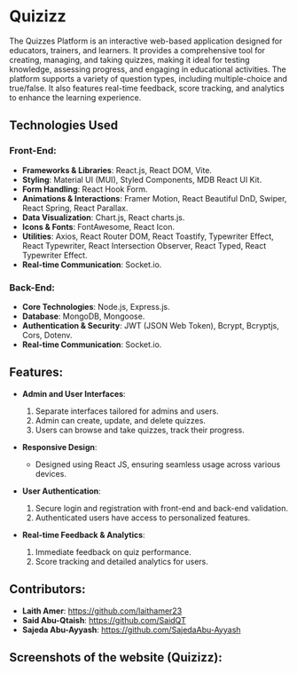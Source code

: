 # Quizizz

The Quizzes Platform is an interactive web-based application designed for educators, trainers, and learners. It provides a comprehensive tool for creating, managing, and taking quizzes, making it ideal for testing knowledge, assessing progress, and engaging in educational activities. The platform supports a variety of question types, including multiple-choice and true/false. It also features real-time feedback, score tracking, and analytics to enhance the learning experience.

## Technologies Used

### Front-End:

- **Frameworks & Libraries**: React.js, React DOM, Vite.
- **Styling**: Material UI (MUI), Styled Components, MDB React UI Kit.
- **Form Handling**: React Hook Form.
- **Animations & Interactions**: Framer Motion, React Beautiful DnD, Swiper, React Spring, React Parallax.
- **Data Visualization**: Chart.js, React charts.js.
- **Icons & Fonts**: FontAwesome, React Icon.
- **Utilities**: Axios, React Router DOM, React Toastify, Typewriter Effect, React Typewriter, React Intersection Observer, React Typed, React Typewriter Effect.
- **Real-time Communication**: Socket.io.

### Back-End:

- **Core Technologies**: Node.js, Express.js.
- **Database**: MongoDB, Mongoose.
- **Authentication & Security**: JWT (JSON Web Token), Bcrypt, Bcryptjs, Cors, Dotenv.
- **Real-time Communication**: Socket.io.

## Features:

- **Admin and User Interfaces**:
  1. Separate interfaces tailored for admins and users.
  2. Admin can create, update, and delete quizzes.
  3. Users can browse and take quizzes, track their progress.

- **Responsive Design**:
  - Designed using React JS, ensuring seamless usage across various devices.
 
- **User Authentication**:
  1. Secure login and registration with front-end and back-end validation.
  2. Authenticated users have access to personalized features.

- **Real-time Feedback & Analytics**:
  1. Immediate feedback on quiz performance.
  2. Score tracking and detailed analytics for users.

## Contributors:

- **Laith Amer**: https://github.com/laithamer23
- **Said Abu-Qtaish**: https://github.com/SaidQT
- **Sajeda Abu-Ayyash**: https://github.com/SajedaAbu-Ayyash

## Screenshots of the website (Quizizz):



